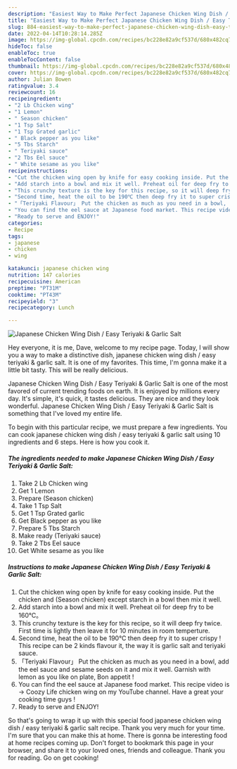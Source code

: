 ```yaml
---
description: "Easiest Way to Make Perfect Japanese Chicken Wing Dish / Easy Teriyaki &amp;amp; Garlic Salt"
title: "Easiest Way to Make Perfect Japanese Chicken Wing Dish / Easy Teriyaki &amp;amp; Garlic Salt"
slug: 884-easiest-way-to-make-perfect-japanese-chicken-wing-dish-easy-teriyaki-and-amp-garlic-salt
date: 2022-04-14T10:28:14.285Z
image: https://img-global.cpcdn.com/recipes/bc228e82a9cf537d/680x482cq70/japanese-chicken-wing-dish-easy-teriyaki-garlic-salt-recipe-main-photo.jpg
hideToc: false
enableToc: true
enableTocContent: false
thumbnail: https://img-global.cpcdn.com/recipes/bc228e82a9cf537d/680x482cq70/japanese-chicken-wing-dish-easy-teriyaki-garlic-salt-recipe-main-photo.jpg
cover: https://img-global.cpcdn.com/recipes/bc228e82a9cf537d/680x482cq70/japanese-chicken-wing-dish-easy-teriyaki-garlic-salt-recipe-main-photo.jpg
author: Julian Bowen
ratingvalue: 3.4
reviewcount: 16
recipeingredient:
- "2 Lb Chicken wing"
- "1 Lemon"
- " Season chicken"
- "1 Tsp Salt"
- "1 Tsp Grated garlic"
- " Black pepper as you like"
- "5 Tbs Starch"
- " Teriyaki sauce"
- "2 Tbs Eel sauce"
- " White sesame as you like"
recipeinstructions:
- "Cut the chicken wing open by knife for easy cooking inside. Put the chicken and (Season chicken) except starch in a bowl then mix it well."
- "Add starch into a bowl and mix it well. Preheat oil for deep fry to be 160℃。"
- "This crunchy texture is the key for this recipe, so it will deep fry twice. First time is lightly then leave it for 10 minutes in room temperture."
- "Second time, heat the oil to be 190℃ then deep fry it to super crispy ! This recipe can be 2 kinds flavour it, the way it is garlic salt and teriyaki sauce."
- "「Teriyaki Flavour」 Put the chicken as much as you need in a bowl, add the eel sauce and sesame seeds on it and mix it well. Garnish with lemon as you like on plate, Bon appetit !"
- "You can find the eel sauce at Japanese food market. This recipe video is → Coozy Life chicken wing on my YouTube channel. Have a great your cooking time guys !"
- "Ready to serve and ENJOY!"
categories:
- Recipe
tags:
- japanese
- chicken
- wing

katakunci: japanese chicken wing 
nutrition: 147 calories
recipecuisine: American
preptime: "PT31M"
cooktime: "PT43M"
recipeyield: "3"
recipecategory: Lunch

---
```



![Japanese Chicken Wing Dish / Easy Teriyaki &amp; Garlic Salt](https://img-global.cpcdn.com/recipes/bc228e82a9cf537d/680x482cq70/japanese-chicken-wing-dish-easy-teriyaki-garlic-salt-recipe-main-photo.jpg)

Hey everyone, it is me, Dave, welcome to my recipe page. Today, I will show you a way to make a distinctive dish, japanese chicken wing dish / easy teriyaki &amp; garlic salt. It is one of my favorites. This time, I'm gonna make it a little bit tasty. This will be really delicious.

Japanese Chicken Wing Dish / Easy Teriyaki &amp; Garlic Salt is one of the most favored of current trending foods on earth. It is enjoyed by millions every day. It's simple, it's quick, it tastes delicious. They are nice and they look wonderful. Japanese Chicken Wing Dish / Easy Teriyaki &amp; Garlic Salt is something that I've loved my entire life.




To begin with this particular recipe, we must prepare a few ingredients. You can cook japanese chicken wing dish / easy teriyaki &amp; garlic salt using 10 ingredients and 6 steps. Here is how you cook it.

<!--inarticleads1-->

##### The ingredients needed to make Japanese Chicken Wing Dish / Easy Teriyaki &amp; Garlic Salt:

1. Take 2 Lb Chicken wing
1. Get 1 Lemon
1. Prepare  (Season chicken)
1. Take 1 Tsp Salt
1. Get 1 Tsp Grated garlic
1. Get  Black pepper as you like
1. Prepare 5 Tbs Starch
1. Make ready  (Teriyaki sauce)
1. Take 2 Tbs Eel sauce
1. Get  White sesame as you like




<!--inarticleads2-->

##### Instructions to make Japanese Chicken Wing Dish / Easy Teriyaki &amp; Garlic Salt:

1. Cut the chicken wing open by knife for easy cooking inside. Put the chicken and (Season chicken) except starch in a bowl then mix it well.
1. Add starch into a bowl and mix it well. Preheat oil for deep fry to be 160℃。
1. This crunchy texture is the key for this recipe, so it will deep fry twice. First time is lightly then leave it for 10 minutes in room temperture.
1. Second time, heat the oil to be 190℃ then deep fry it to super crispy ! This recipe can be 2 kinds flavour it, the way it is garlic salt and teriyaki sauce.
1. 「Teriyaki Flavour」 Put the chicken as much as you need in a bowl, add the eel sauce and sesame seeds on it and mix it well. Garnish with lemon as you like on plate, Bon appetit !
1. You can find the eel sauce at Japanese food market. This recipe video is → Coozy Life chicken wing on my YouTube channel. Have a great your cooking time guys !
1. Ready to serve and ENJOY!



So that's going to wrap it up with this special food japanese chicken wing dish / easy teriyaki &amp; garlic salt recipe. Thank you very much for your time. I'm sure that you can make this at home. There is gonna be interesting food at home recipes coming up. Don't forget to bookmark this page in your browser, and share it to your loved ones, friends and colleague. Thank you for reading. Go on get cooking!
